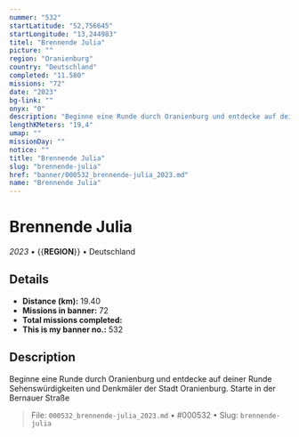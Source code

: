 ```yaml
---
nummer: "532"
startLatitude: "52,756645"
startLongitude: "13,244983"
titel: "Brennende Julia"
picture: ""
region: "Oranienburg"
country: "Deutschland"
completed: "11.580"
missions: "72"
date: "2023"
bg-link: ""
onyx: "0"
description: "Beginne eine Runde durch Oranienburg und entdecke auf deiner Runde Sehenswürdigkeiten und Denkmäler der Stadt Oranienburg. Starte in der Bernauer Straße"
lengthKMeters: "19,4"
umap: ""
missionDay: ""
notice: ""
title: "Brennende Julia"
slug: "brennende-julia"
href: "banner/000532_brennende-julia_2023.md"
name: "Brennende Julia"
---
```

# Brennende Julia

*2023* • {{__REGION__}} • Deutschland





## Details
- **Distance (km):** 19.40
- **Missions in banner:** 72
- **Total missions completed:** 
- **This is my banner no.:** 532



## Description
Beginne eine Runde durch Oranienburg und entdecke auf deiner Runde Sehenswürdigkeiten und Denkmäler der Stadt Oranienburg. Starte in der Bernauer Straße




> File: `000532_brennende-julia_2023.md` • #000532 • Slug: `brennende-julia`
